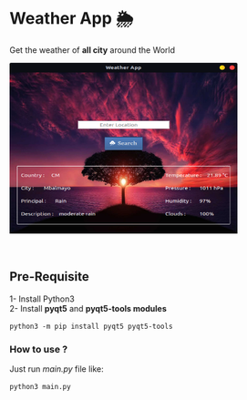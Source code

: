 # Weather App 🌦

Get the weather of <b>all city</b> around the World <br>

<p>
<img src="./weatherApp.png" width="400" height="300"/>
</p><br>

## Pre-Requisite 

1- Install Python3 <br>
2- Install <b>pyqt5</b> and <b>pyqt5-tools modules</b>
```
python3 -m pip install pyqt5 pyqt5-tools
```

### How to use ?

Just run <em>main.py</em> file like:
```
python3 main.py
```
